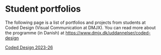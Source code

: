 # Student portfolios
The following page is a list of portfolios and projects from students at Coded Design (Visual Communication at DMJX). You can read more about the programme (in Danish) at https://www.dmjx.dk/uddannelser/coded-design

[Coded Design 2023-26](cd2326/readme.md)

